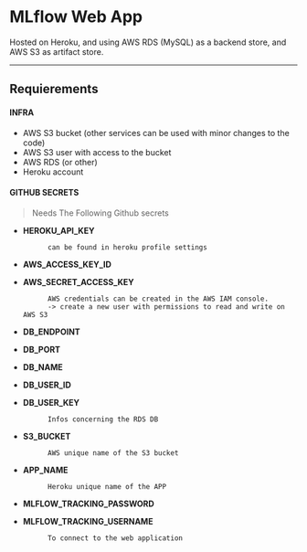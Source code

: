 # MLflow Web App

Hosted on Heroku, and using AWS RDS (MySQL) as a backend store, and AWS S3 as artifact store.

---


## Requierements

#### INFRA
* AWS S3 bucket (other services can be used with minor changes to the code)
* AWS S3 user with access to the bucket
* AWS RDS (or other)
* Heroku account

#### GITHUB SECRETS
> Needs The Following Github secrets
* **HEROKU_API_KEY**

            can be found in heroku profile settings


* **AWS_ACCESS_KEY_ID**
* **AWS_SECRET_ACCESS_KEY**

            AWS credentials can be created in the AWS IAM console.
            -> create a new user with permissions to read and write on AWS S3

* **DB_ENDPOINT**
* **DB_PORT**
* **DB_NAME**
* **DB_USER_ID**
* **DB_USER_KEY**

            Infos concerning the RDS DB

* **S3_BUCKET**

            AWS unique name of the S3 bucket

* **APP_NAME**

            Heroku unique name of the APP

* **MLFLOW_TRACKING_PASSWORD**
* **MLFLOW_TRACKING_USERNAME**

            To connect to the web application
